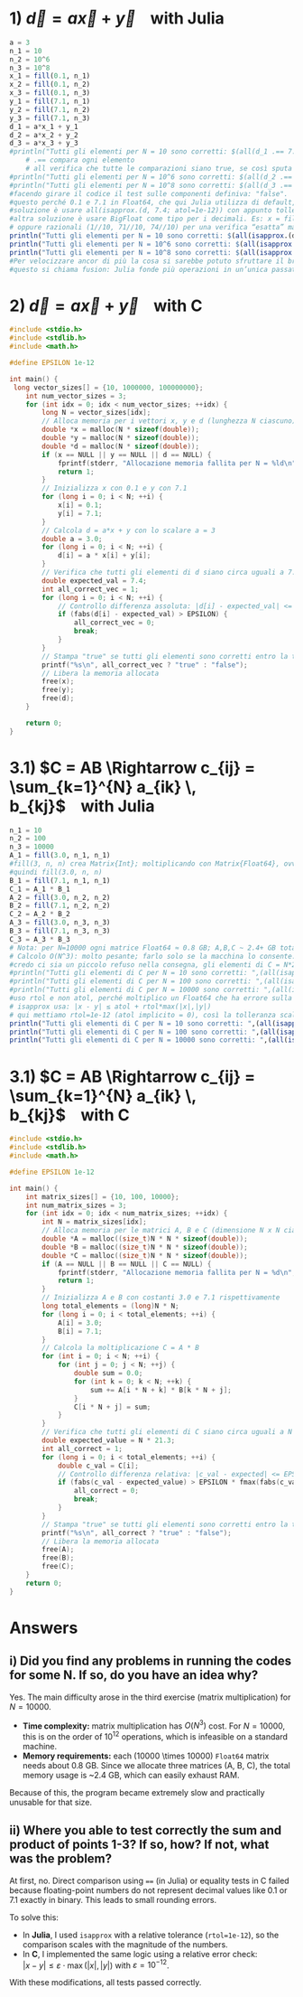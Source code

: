 # 1) $\vec{d}=a\vec{x} + \vec{y}$&nbsp;&nbsp;&nbsp;&nbsp;with Julia
```julia
a = 3
n_1 = 10
n_2 = 10^6
n_3 = 10^8
x_1 = fill(0.1, n_1)
x_2 = fill(0.1, n_2)
x_3 = fill(0.1, n_3)
y_1 = fill(7.1, n_1)
y_2 = fill(7.1, n_2)
y_3 = fill(7.1, n_3)
d_1 = a*x_1 + y_1
d_2 = a*x_2 + y_2
d_3 = a*x_3 + y_3
#println("Tutti gli elementi per N = 10 sono corretti: $(all(d_1 .== 7.4))")    
    # .== compara ogni elemento
    # all verifica che tutte le comparazioni siano true, se così sputa fuori "true" altrimenti "false"
#println("Tutti gli elementi per N = 10^6 sono corretti: $(all(d_2 .== 7.4))")
#println("Tutti gli elementi per N = 10^8 sono corretti: $(all(d_3 .== 7.4))")
#facendo girare il codice il test sulle componenti definiva: "false".
#questo perché 0.1 e 7.1 in Float64, che qui Julia utilizza di default, non hanno rappresentazione finita in binario
#soluzione è usare all(isapprox.(d, 7.4; atol=1e-12)) con appunto tolleranza più larga paragonata alla precisione di un Float64.
#altra soluzione è usare BigFloat come tipo per i decimali. Es: x = fill(big(0.1), n). Alta precisione, ma lento e pesante per N grandi!!!
# oppure razionali (1//10, 71//10, 74//10) per una verifica “esatta” ma poco performante. Ogni elemento non è più un singolo numero in hardware, ma una coppia “numeratore/denominatore” arbitrariamente grandi. Anche qui, super preciso, ma costosissimo in termini di tempo e memoria.
println("Tutti gli elementi per N = 10 sono corretti: $(all(isapprox.(d_1, 7.4; atol=1e-12)))")
println("Tutti gli elementi per N = 10^6 sono corretti: $(all(isapprox.(d_2, 7.4; atol=1e-12)))")
println("Tutti gli elementi per N = 10^8 sono corretti: $(all(isapprox.(d_3, 7.4; atol=1e-12)))")
#Per velocizzare ancor di più la cosa si sarebbe potuto sfruttare il broadcasting di Julia con: d = a .* x .+ y
#questo si chiama fusion: Julia fonde più operazioni in un’unica passata sugli array senza creare copie temporanee.
```
# 2) $\vec{d}=a\vec{x} + \vec{y}$&nbsp;&nbsp;&nbsp;&nbsp;with C
```c
#include <stdio.h>
#include <stdlib.h>
#include <math.h>

#define EPSILON 1e-12

int main() {
 long vector_sizes[] = {10, 1000000, 100000000};
    int num_vector_sizes = 3;
    for (int idx = 0; idx < num_vector_sizes; ++idx) {
        long N = vector_sizes[idx];
        // Alloca memoria per i vettori x, y e d (lunghezza N ciascuno)
        double *x = malloc(N * sizeof(double));
        double *y = malloc(N * sizeof(double));
        double *d = malloc(N * sizeof(double));
        if (x == NULL || y == NULL || d == NULL) {
            fprintf(stderr, "Allocazione memoria fallita per N = %ld\n", N);
            return 1;
        }
        // Inizializza x con 0.1 e y con 7.1
        for (long i = 0; i < N; ++i) {
            x[i] = 0.1;
            y[i] = 7.1;
        }
        // Calcola d = a*x + y con lo scalare a = 3
        double a = 3.0;
        for (long i = 0; i < N; ++i) {
            d[i] = a * x[i] + y[i];
        }
        // Verifica che tutti gli elementi di d siano circa uguali a 7.4 (con tolleranza assoluta)
        double expected_val = 7.4;
        int all_correct_vec = 1;
        for (long i = 0; i < N; ++i) {
            // Controllo differenza assoluta: |d[i] - expected_val| <= EPSILON
            if (fabs(d[i] - expected_val) > EPSILON) {
                all_correct_vec = 0;
                break;
            }
        }
        // Stampa "true" se tutti gli elementi sono corretti entro la tolleranza, altrimenti "false"
        printf("%s\n", all_correct_vec ? "true" : "false");
        // Libera la memoria allocata
        free(x);
        free(y);
        free(d);
    }

    return 0;
}
```



# 3.1) $C = AB \Rightarrow c_{ij} = \sum_{k=1}^{N} a_{ik} \, b_{kj}$&nbsp;&nbsp;&nbsp;&nbsp;with Julia
```julia
n_1 = 10
n_2 = 100
n_3 = 10000
A_1 = fill(3.0, n_1, n_1)
#fill(3, n, n) crea Matrix{Int}; moltiplicando con Matrix{Float64}, ovvero B, Julia deve convertire, creando copie temporanee. Meglio tipizzare da subito!
#quindi fill(3.0, n, n)
B_1 = fill(7.1, n_1, n_1)
C_1 = A_1 * B_1
A_2 = fill(3.0, n_2, n_2)
B_2 = fill(7.1, n_2, n_2)
C_2 = A_2 * B_2
A_3 = fill(3.0, n_3, n_3)
B_3 = fill(7.1, n_3, n_3)
C_3 = A_3 * B_3
# Nota: per N=10000 ogni matrice Float64 ≈ 0.8 GB; A,B,C ~ 2.4+ GB totali.
# Calcolo O(N^3): molto pesante; farlo solo se la macchina lo consente.
#credo ci sia un piccolo refuso nella consegna, gli elementi di C = N*21.3
#println("Tutti gli elementi di C per N = 10 sono corretti: ",(all(isapprox.(C_1, 21.3; rtol=1e-12)))) -> false
#println("Tutti gli elementi di C per N = 100 sono corretti: ",(all(isapprox.(C_2, 21.3; rtol=1e-12)))) -> false
#println("Tutti gli elementi di C per N = 10000 sono corretti: ",(all(isapprox.(C_3, 21.3; rtol=1e-12)))) -> false
#uso rtol e non atol, perché moltiplico un Float64 che ha errore sulla 15'esima ad N, e quindi dovrei variare di volta in volta il paragone con atol
# isapprox usa: |x - y| ≤ atol + rtol*max(|x|,|y|)
# qui mettiamo rtol=1e-12 (atol implicito = 0), così la tolleranza scala con N
println("Tutti gli elementi di C per N = 10 sono corretti: ",(all(isapprox.(C_1, 21.3*n_1; rtol=1e-12))))
println("Tutti gli elementi di C per N = 100 sono corretti: ",(all(isapprox.(C_2, 21.3*n_2; rtol=1e-12))))
println("Tutti gli elementi di C per N = 10000 sono corretti: ",(all(isapprox.(C_3, 21.3*n_3; rtol=1e-12))))
```
# 3.1) $C = AB \Rightarrow c_{ij} = \sum_{k=1}^{N} a_{ik} \, b_{kj}$&nbsp;&nbsp;&nbsp;&nbsp;with C
```c
#include <stdio.h>
#include <stdlib.h>
#include <math.h>

#define EPSILON 1e-12

int main() {
    int matrix_sizes[] = {10, 100, 10000};
    int num_matrix_sizes = 3;
    for (int idx = 0; idx < num_matrix_sizes; ++idx) {
        int N = matrix_sizes[idx];
        // Alloca memoria per le matrici A, B e C (dimensione N x N ciascuna)
        double *A = malloc((size_t)N * N * sizeof(double));
        double *B = malloc((size_t)N * N * sizeof(double));
        double *C = malloc((size_t)N * N * sizeof(double));
        if (A == NULL || B == NULL || C == NULL) {
            fprintf(stderr, "Allocazione memoria fallita per N = %d\n", N);
            return 1;
        }
        // Inizializza A e B con costanti 3.0 e 7.1 rispettivamente
        long total_elements = (long)N * N;
        for (long i = 0; i < total_elements; ++i) {
            A[i] = 3.0;
            B[i] = 7.1;
        }
        // Calcola la moltiplicazione C = A * B
        for (int i = 0; i < N; ++i) {
            for (int j = 0; j < N; ++j) {
                double sum = 0.0;
                for (int k = 0; k < N; ++k) {
                    sum += A[i * N + k] * B[k * N + j];
                }
                C[i * N + j] = sum;
            }
        }
        // Verifica che tutti gli elementi di C siano circa uguali a N * 21.3 (con tolleranza relativa)
        double expected_value = N * 21.3;
        int all_correct = 1;
        for (long i = 0; i < total_elements; ++i) {
            double c_val = C[i];
            // Controllo differenza relativa: |c_val - expected| <= EPSILON * max(|c_val|, |expected|)
            if (fabs(c_val - expected_value) > EPSILON * fmax(fabs(c_val), fabs(expected_value))) {
                all_correct = 0;
                break;
            }
        }
        // Stampa "true" se tutti gli elementi sono corretti entro la tolleranza, altrimenti "false"
        printf("%s\n", all_correct ? "true" : "false");
        // Libera la memoria allocata
        free(A);
        free(B);
        free(C);
    }
    return 0;
}
```

# Answers 
## i) Did you find any problems in running the codes for some N. If so, do you have an idea why?
Yes. The main difficulty arose in the third exercise (matrix multiplication) for $N = 10000$.  

- **Time complexity:** matrix multiplication has $O(N^3)$ cost. For $N = 10000$, this is on the order of $10^{12}$ operations, which is infeasible on a standard machine.  
- **Memory requirements:** each \(10000 \times 10000\) `Float64` matrix needs about 0.8 GB. Since we allocate three matrices (A, B, C), the total memory usage is ~2.4 GB, which can easily exhaust RAM.  

Because of this, the program became extremely slow and practically unusable for that size.
## ii) Where you able to test correctly the sum and product of points 1-3? If so, how? If not, what was the problem?
At first, no. Direct comparison using `==` (in Julia) or equality tests in C failed because floating-point numbers do not represent decimal values like 0.1 or 7.1 exactly in binary. This leads to small rounding errors.  

To solve this:  
- In **Julia**, I used `isapprox` with a relative tolerance (`rtol=1e-12`), so the comparison scales with the magnitude of the numbers.  
- In **C**, I implemented the same logic using a relative error check:  
  $|x - y| \leq \varepsilon \cdot \max(|x|, |y|)$ 
  with $\varepsilon = 10^{-12}$.  

With these modifications, all tests passed correctly.
 
